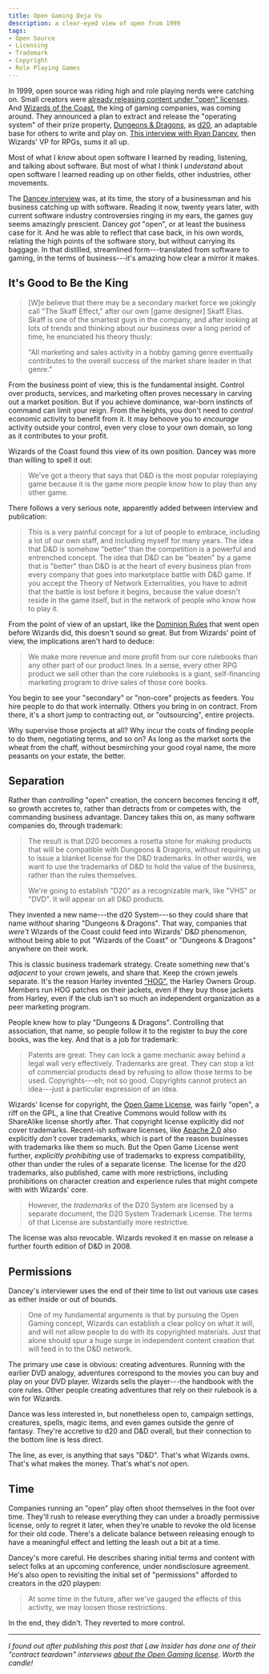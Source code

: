 ```yaml
---
title: Open Gaming Deja Vu
description: a clear-eyed view of open from 1999
tags:
- Open Source
- Licensing
- Trademark
- Copyright
- Role Playing Games
---
```


In 1999, open source was riding high and role playing nerds were catching on.  Small creators were [already releasing content under "open" licenses](http://dominionrules.org/).  And [Wizards of the Coast](https://en.wikipedia.org/wiki/Wizards_of_the_Coast), the king of gaming companies, was coming around.  They announced a plan to extract and release the "operating system" of their prize property, [Dungeons & Dragons](https://en.wikipedia.org/wiki/Dungeons_%26_Dragons), as [d20](https://en.wikipedia.org/wiki/D20_System), an adaptable base for others to write and play on.  [This interview with Ryan Dancey](http://www.wizards.com/dnd/article.asp?x=dnd/md/md20020228e), then Wizards' VP for RPGs, sums it all up.

Most of what I _know_ about open software I learned by reading, listening, and talking about software.  But most of what I think I _understand_ about open software I learned reading up on other fields, other industries, other movements.

The [Dancey interview](http://www.wizards.com/dnd/article.asp?x=dnd/md/md20020228e) was, at its time, the story of a businessman and his business catching up with software.  Reading it now, twenty years later, with current software industry controversies ringing in my ears, the games guy seems amazingly prescient.  Dancey _got_ "open", or at least the business case for it.  And he was able to reflect that case back, in his own words, relating the high points of the software story, but without carrying its baggage.  In that distilled, streamlined form---translated from software to gaming, in the terms of business---it's amazing how clear a mirror it makes.

## It's Good to Be the King

> [W]e believe that there may be a secondary market force we jokingly call "The Skaff Effect," after our own [game designer] Skaff Elias.  Skaff is one of the smartest guys in the company, and after looking at lots of trends and thinking about our business over a long period of time, he enunciated his theory thusly:
>
> "All marketing and sales activity in a hobby gaming genre eventually contributes to the overall success of the market share leader in that genre."

From the business point of view, this is the fundamental insight.  Control over products, services, and marketing often proves necessary in carving out a market position.  But if you achieve dominance, war-born instincts of command can limit your reign.  From the heights, you don't need to _control_ economic activity to benefit from it.  It may behoove you to _encourage_ activity outside your control, even very close to your own domain, so long as it contributes to your profit.

Wizards of the Coast found this view of its own position.  Dancey was more than willing to spell it out:

> We've got a theory that says that D&D is the most popular roleplaying game because it is the game more people know how to play than any other game.

There follows a very serious note, apparently added between interview and publication:

> This is a very painful concept for a lot of people to embrace, including a lot of our own staff, and including myself for many years. The idea that D&D is somehow "better" than the competition is a powerful and entrenched concept.  The idea that D&D can be "beaten" by a game that is "better" than D&D is at the heart of every business plan from every company that goes into marketplace battle with D&D game.  If you accept the Theory of Network Externalities, you have to admit that the battle is lost before it begins, because the value doesn't reside in the game itself, but in the network of people who know how to play it.

From the point of view of an upstart, like the [Dominion Rules](http://dominionrules.org) that went open before Wizards did, this doesn't sound so great.  But from Wizards' point of view, the implications aren't hard to deduce:

> We make more revenue and more profit from our core rulebooks than any other part of our product lines.  In a sense, every other RPG product we sell other than the core rulebooks is a giant, self-financing marketing program to drive sales of those core books.

You begin to see your "secondary" or "non-core" projects as feeders.  You hire people to do that work internally.  Others you bring in on contract.  From there, it's a short jump to contracting out, or "outsourcing", entire projects.

Why supervise those projects at all?  Why incur the costs of finding people to do them, negotiating terms, and so on?  As long as the market sorts the wheat from the chaff, without besmirching your good royal name, the more peasants on your estate, the better.

## Separation

Rather than _controlling_ "open" creation, the concern becomes fencing it off, so growth accretes to, rather than detracts from or competes with, the commanding business advantage.  Dancey takes this on, as many software companies do, through trademark:

> The result is that D20 becomes a rosetta stone for making products that will be compatible with Dungeons & Dragons, without requiring us to issue a blanket license for the D&D trademarks.  In other words, we want to use the trademarks of D&D to hold the value of the business, rather than the rules themselves.
>
> We're going to establish "D20" as a recognizable mark, like "VHS" or "DVD".  It will appear on all D&D products.

They invented a new name---the d20 System---so they could share that name _without_ sharing "Dungeons & Dragons".  That way, companies that _were't_ Wizards of the Coast could feed into Wizards' D&D phenomenon, without being able to put "Wizards of the Coast" or "Dungeons & Dragons" anywhere on their work.

This is classic business trademark strategy.  Create something new that's _adjacent_ to your crown jewels, and share that.  Keep the crown jewels separate.  It's the reason Harley invented ["HOG"](https://en.wikipedia.org/wiki/Harley_Owners_Group), the Harley Owners Group.  Members run HOG patches on their jackets, even if they buy those jackets from Harley, even if the club isn't so much an independent organization as a peer marketing program.

People knew how to play "Dungeons & Dragons".  Controlling that association, that name, so people follow it to the register to buy the core books, was the key.  And that is a job for trademark:

> Patents are great.  They can lock a game mechanic away behind a legal wall very effectively.  Trademarks are great.  They can stop a lot of commercial products dead by refusing to allow those terms to be used.  Copyrights---eh; not so good.  Copyrights cannot protect an idea---just a particular expression of an idea.

Wizards' license for copyright, the [Open Game License](https://en.wikipedia.org/wiki/Open_Game_License), was fairly "open", a riff on the GPL, a line that Creative Commons would follow with its ShareAlike license shortly after.  That copyright license explicitly did _not_ cover trademarks.  Recent-ish software licenses, like [Apache 2.0](https://www.apache.org/licenses/LICENSE-2.0#trademarks) also explicitly _don't_ cover trademarks, which is part of the reason businesses with trademarks like them so much.  But the Open Game License went further, _explicitly prohibiting_ use of trademarks to express compatibility, other than under the rules of a separate license.  The license for the d20 trademarks, also published, came with more restrictions, including prohibitions on character creation and experience rules that might compete with with Wizards' core.

> However, the _trademarks_ of the D20 System are licensed by a separate document, the D20 System Trademark License.  The terms of that License are substantially more restrictive.

The license was also revocable.  Wizards revoked it en masse on release a further fourth edition of D&D in 2008.

## Permissions

Dancey's interviewer uses the end of their time to list out various use cases as either inside or out of bounds.

> One of my fundamental arguments is that by pursuing the Open Gaming concept, Wizards can establish a clear policy on what it will, and will not allow people to do with its copyrighted materials.  Just that alone should spur a huge surge in independent content creation that will feed in to the D&D network.

The primary use case is obvious: creating adventures.  Running with the earlier DVD analogy, adventures correspond to the movies you can buy and play on your DVD player.  Wizards sells the player---the handbook with the core rules.  Other people creating adventures that rely on their rulebook is a win for Wizards.

Dance was less interested in, but nonetheless open to, campaign settings, creatures, spells, magic items, and even games outside the genre of fantasy.  They're accretive to d20 and D&D overall, but their connection to the bottom line is less direct.

The line, as ever, is anything that says "D&D".  That's what Wizards owns.  That's what makes the money.  That's what's _not_ open.

## Time

Companies running an "open" play often shoot themselves in the foot over time.  They'll rush to release everything they can under a broadly permissive license, only to regret it later, when they're unable to revoke the old license for their old code.  There's a delicate balance between releasing enough to have a meaningful effect and letting the leash out a bit at a time.

Dancey's more careful.  He describes sharing initial terms and content with select folks at an upcoming conference, under nondisclosure agreement.  He's also open to revisiting the initial set of "permissions" afforded to creators in the d20 playpen:

> At some time in the future, after we've gauged the effects of this activity, we may loosen those restrictions.

In the end, they didn't.  They reverted to more control.

---

_I found out after publishing this post that Law Insider has done one of their "contract teardown" interviews [about the Open Gaming license](https://www.youtube.com/watch?v=Zqtv1A2AOjQ).  Worth the candle!_
